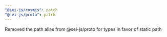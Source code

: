 ```yaml
---
"@sei-js/cosmjs": patch
"@sei-js/proto": patch
---
```


Removed the path alias from @sei-js/proto for types in favor of static path
